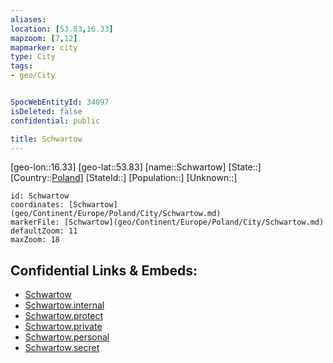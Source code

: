 ```yaml
---
aliases: 
location: [53.83,16.33]
mapzoom: [7,12] 
mapmarker: city 
type: City
tags:
- geo/City


SpocWebEntityId: 34097
isDeleted: false
confidential: public

title: Schwartow
---
```

[geo-lon::16.33]
[geo-lat::53.83]
[name::Schwartow]
[State::]
[Country::[Poland](geo/Continent/Europe/Poland.md)]
[StateId::]
[Population::]
[Unknown::]


```leaflet
id: Schwartow
coordinates: [Schwartow](geo/Continent/Europe/Poland/City/Schwartow.md)
markerFile: [Schwartow](geo/Continent/Europe/Poland/City/Schwartow.md)
defaultZoom: 11 
maxZoom: 18
```


## Confidential Links & Embeds: 
- [Schwartow](../../../../../../_public/geo/Continent/Europe/Poland/City/Schwartow.md) 
- [Schwartow.internal](../../../../../../_internal/geo/Continent/Europe/Poland/City/Schwartow.internal.md) 
- [Schwartow.protect](../../../../../../_protect/geo/Continent/Europe/Poland/City/Schwartow.protect.md) 
- [Schwartow.private](../../../../../../_private/geo/Continent/Europe/Poland/City/Schwartow.private.md) 
- [Schwartow.personal](../../../../../../_personal/geo/Continent/Europe/Poland/City/Schwartow.personal.md) 
- [Schwartow.secret](../../../../../../_secret/geo/Continent/Europe/Poland/City/Schwartow.secret.md) 
